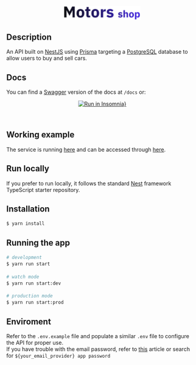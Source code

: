 <p align="center">
  <a href="http://nestjs.com/" target= "_blank noreferrer noopener"><img src="./src/utils/docs/motorShop.png" width="200" alt="MotorShop logo" /></a>
</p>

## Description

An API built on <a href="https://docs.nestjs.com/" target= "_blank noreferrer noopener">NestJS</a > using <a href="https://www.prisma.io/" target= "_blank noreferrer noopener">Prisma</a> targeting a <a href="https://www.postgresql.org/" target= "_blank noreferrer noopener">PostgreSQL</a> database to allow users to buy and sell cars.

## Docs

You can find a <a href="https://docs.nestjs.com/openapi/introduction" target= "_blank noreferrer noopener">Swagger</a> version of the docs at `/docs` or:
<br>

<div align="center">

[![Run in Insomnia}](https://insomnia.rest/images/run.svg)](https://insomnia.rest/run/?label=MotorShop&uri=https%3A%2F%2Fgithub.com%2FCToH10%2Fcontacts%2Fblob%2Fdocs%2Fsrc%2Futils%2Fdocs%2FInsomnia_2023-06-29.json)

</div>
<br>

## Working example

The service is running [here](https://motor-shop-grupo30.onrender.com/) and can be accessed through [here](VERCEL_LINK).

## Run locally

If you prefer to run locally, it follows the standard [Nest](https://github.com/nestjs/nest) framework TypeScript starter repository.

## Installation

```bash
$ yarn install
```

## Running the app

```bash
# development
$ yarn run start

# watch mode
$ yarn run start:dev

# production mode
$ yarn run start:prod
```

## Enviroment

Refer to the `.env.example` file and populate a similar `.env` file to configure the API for proper use.
<br>
If you have trouble with the email password, refer to [this](https://www.getmailbird.com/gmail-app-password/) article or search for `${your_email_provider} app password`
